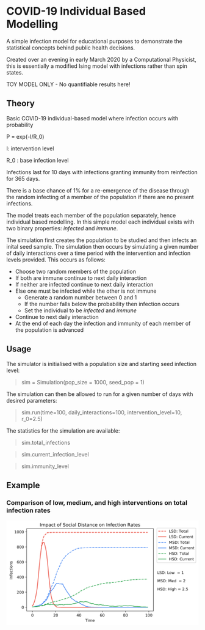 # COVID-19 Individual Based Modelling

A simple infection model for educational purposes to demonstrate the statistical concepts behind public health decisions.

Created over an evening in early March 2020 by a Computational Physicist, this is essentially a modified Ising model with infections rather than spin states.

TOY MODEL ONLY - No quantifiable results here!

## Theory

Basic COVID-19 individual-based model where infection occurs with probability

P = exp(-I/R_0)

I: intervention level

R_0 : base infection level

Infections last for 10 days with infections granting immunity from reinfection for 365 days.

There is a base chance of 1% for a re-emergence of the disease through the random infecting of a member of the population if there are no present infections.

The model treats each member of the population separately, hence individual based modelling. In this simple model each individual exists with two binary properties: *infected* and *immune*.

The simulation first creates the population to be studied and then infects an inital seed sample. The simulation then occurs by simulating a given number of daily interactions over a time period with the intervention and infection levels provided. This occurs as follows:

* Choose two random members of the population
* If both are immune continue to next daily interaction
* If neither are infected continue to next daily interaction
* Else one must be infected while the other is not immune
  * Generate a random number between 0 and 1
  * If the number falls below the probability then infection occurs
  * Set the individual to be *infected* and *immune*
* Continue to next daily interaction
* At the end of each day the infection and immunity of each member of the population is advanced
  
## Usage

The simulator is initialised with a population size and starting seed infection level:

> sim = Simulation(pop_size = 1000, seed_pop = 1)

The simulation can then be allowed to run for a given number of days with desired parameters:

> sim.run(time=100, daily_interactions=100, intervention_level=10, r_0=2.5)

The statistics for the simulation are available:

> sim.total_infections

> sim.current_infection_level

> sim.immunity_level

## Example

### Comparison of low, medium, and high interventions on total infection rates

![Intervention comparison](/images/interventions.png)

